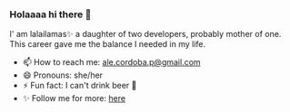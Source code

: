 ### Holaaaa hi there 👋
I' am lalailamas✨ a daughter of two developers, probably mother of one.
This career gave me the balance I needed in my life.

- 📫 How to reach me: ale.cordoba.p@gmail.com
- 😄 Pronouns: she/her
- ⚡ Fun fact: I can't drink beer 🍺
- ✨ Follow me for more: [here](https://www.linkedin.com/in/alejandracordoba/ "Linkedin")



